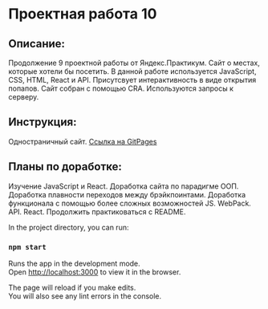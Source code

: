 # **Проектная работа 10**

## **Описание:**
Продолжение 9 проектной работы от Яндекс.Практикум. Сайт о местах, которые хотели бы посетить. В данной работе используется JavaScript, CSS, HTML, React и API. Присутсвует интерактивность в виде открытия попапов. Cайт собран с помощью CRA. Используются запросы к серверу.

## **Инструкция:**
Одностраничный сайт.
[Ссылка на GitPages](https://nikogriffs.github.io/mesto/)

## **Планы по доработке:**
Изучение JavaScript и React. Доработка сайта по парадигме ООП. Доработка плавности переходов между брэйкпоинтами. Доработка функционала с помощью более сложных возможностей JS. WebPack. API. React. Продолжить практиковаться с README.

In the project directory, you can run:

### `npm start`

Runs the app in the development mode.\
Open [http://localhost:3000](http://localhost:3000) to view it in the browser.

The page will reload if you make edits.\
You will also see any lint errors in the console.
